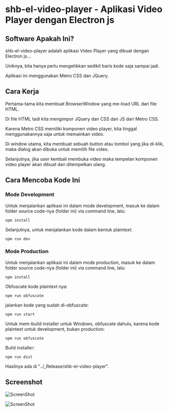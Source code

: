 # shb-el-video-player - Aplikasi Video Player dengan Electron js

## Software Apakah Ini?

shb-el-video-player adalah aplikasi Video Player yang dibuat dengan Electron js...

Uniknya, kita hanya perlu mengetikkan sedikit baris kode saja sampai jadi.

Aplikasi ini menggunakan Metro CSS dan JQuery.

## Cara Kerja

Pertama-tama kita membuat BrowserWindow yang me-load URL dari file HTML.

Di file HTML tadi kita mengimpor JQuery dan CSS dan JS dari Metro CSS.

Karena Metro CSS memiliki komponen video player, kita tinggal menggunakannya saja untuk memainkan video.

Di window utama, kita membuat sebuah button atau tombol yang jika di-klik, maka dialog akan dibuka untuk memilih file video.

Selanjutnya, jika user kembali membuka video maka tempelan komponen video player akan dibuat dan ditempelkan ulang.

## Cara Mencoba Kode Ini

### Mode Development

Untuk menjalankan aplikasi ini dalam mode development, masuk ke dalam folder source code-nya (folder ini) via command line, lalu:

```
npm install
```

Selanjutnya, untuk menjalankan kode dalam bentuk plaintext:

```
npm run dev
```

### Mode Production

Untuk menjalankan aplikasi ini dalam mode production, masuk ke dalam folder source code-nya (folder ini) via command line, lalu:

```
npm install
```

Obfuscate kode plaintext nya:

```
npm run obfuscate
```

jalankan kode yang sudah di-obfuscate:

```
npm run start
```

Untuk mem-build installer untuk Windows, obfuscate dahulu, karena kode plaintext untuk development, bukan production:

```
npm run obfuscate
```

Build installer:

```
npm run dist
```

Hasilnya ada di "../\_Release/shb-el-video-player".

## Screenshot

![ScreenShot](https://github.com/shbfrlnc/shbfrlnc-images/blob/main/gratisan/shb-el-video-player/screenshot-1.png?raw=true)

![ScreenShot](https://github.com/shbfrlnc/shbfrlnc-images/blob/main/gratisan/shb-el-video-player/screenshot-2.png?raw=true)
